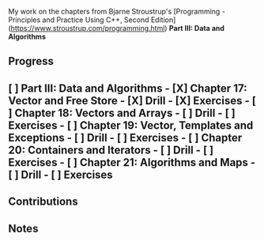 My work on the chapters from Bjarne Stroustrup's [Programming - Principles and Practice Using C++, Second Edition] (https://www.stroustrup.com/programming.html) **Part III: Data and Algorithms**

## Progress
[ ] **Part III: Data and Algorithms**
    - [X] Chapter 17: Vector and Free Store
      - [X] Drill
      - [X] Exercises
    - [ ] Chapter 18: Vectors and Arrays
      - [ ] Drill
      - [ ] Exercises
    - [ ] Chapter 19: Vector, Templates and Exceptions
      - [ ] Drill
      - [ ] Exercises
    - [ ] Chapter 20: Containers and Iterators
      - [ ] Drill
      - [ ] Exercises
    - [ ] Chapter 21: Algorithms and Maps
      - [ ] Drill
      - [ ] Exercises
---      
      
## Contributions

## Notes

